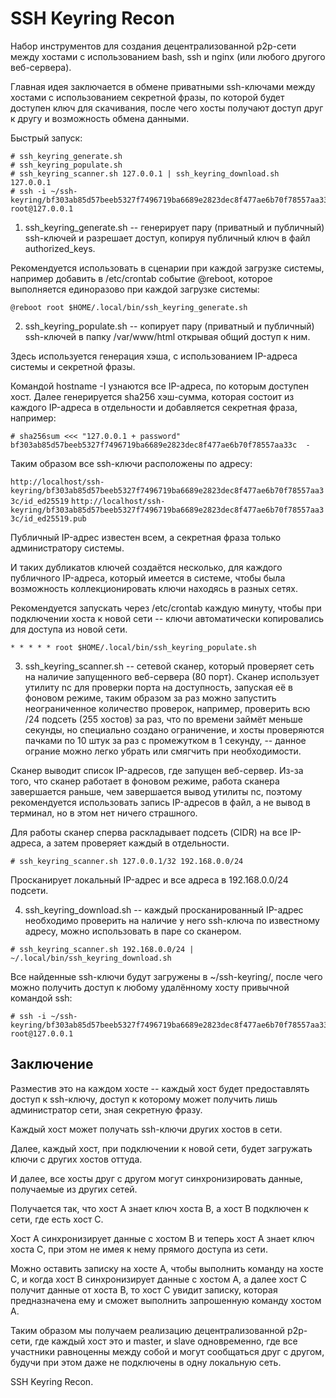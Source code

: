 # SSH Keyring Recon

Набор инструментов для создания децентрализованной p2p-сети между хостами с использованием bash, ssh и nginx (или любого другого веб-сервера).

Главная идея заключается в обмене приватными ssh-ключами между хостами с использованием секретной фразы, по которой будет доступен ключ для скачивания, после чего хосты получают доступ друг к другу и возможность обмена данными.

Быстрый запуск:

```
# ssh_keyring_generate.sh
# ssh_keyring_populate.sh
# ssh_keyring_scanner.sh 127.0.0.1 | ssh_keyring_download.sh
127.0.0.1
# ssh -i ~/ssh-keyring/bf303ab85d57beeb5327f7496719ba6689e2823dec8f477ae6b70f78557aa33c/id_ed25519 root@127.0.0.1
```

1) ssh_keyring_generate.sh -- генерирует пару (приватный и публичный) ssh-ключей и разрешает доступ, копируя публичный ключ в файл authorized_keys.

Рекомендуется использовать в сценарии при каждой загрузке системы, например добавить в /etc/crontab событие @reboot, которое выполняется единоразово при каждой загрузке системы:

```
@reboot root $HOME/.local/bin/ssh_keyring_generate.sh
```

2) ssh_keyring_populate.sh -- копирует пару (приватный и публичный) ssh-ключей в папку /var/www/html открывая общий доступ к ним.

Здесь используется генерация хэша, с использованием IP-адреса системы и секретной фразы.

Командой hostname -I узнаются все IP-адреса, по которым доступен хост. Далее генерируется sha256 хэш-сумма, которая состоит из каждого IP-адреса в отдельности и добавляется секретная фраза, например:

```
# sha256sum <<< "127.0.0.1 + password"
bf303ab85d57beeb5327f7496719ba6689e2823dec8f477ae6b70f78557aa33c  -
```

Таким образом все ssh-ключи расположены по адресу:

`http://localhost/ssh-keyring/bf303ab85d57beeb5327f7496719ba6689e2823dec8f477ae6b70f78557aa33c/id_ed25519`
`http://localhost/ssh-keyring/bf303ab85d57beeb5327f7496719ba6689e2823dec8f477ae6b70f78557aa33c/id_ed25519.pub`

Публичный IP-адрес известен всем, а секретная фраза только администратору системы.

И таких дубликатов ключей создаётся несколько, для каждого публичного IP-адреса, который имеется в системе, чтобы была возможность коллекционировать ключи находясь в разных сетях.

Рекомендуется запускать через /etc/crontab каждую минуту, чтобы при подключении хоста к новой сети -- ключи автоматически копировались для доступа из новой сети.

```
* * * * * root $HOME/.local/bin/ssh_keyring_populate.sh
```

3) ssh_keyring_scanner.sh -- сетевой сканер, который проверяет сеть на наличие запущенного веб-сервера (80 порт). Сканер использует утилиту nc для проверки порта на доступность, запуская её в фоновом режиме, таким образом за раз можно запустить неограниченное количество проверок, например, проверить всю /24 подсеть (255 хостов) за раз, что по времени займёт меньше секунды, но специально создано ограничение, и хосты проверяются пачками по 10 штук за раз с промежутком в 1 секунду, -- данное ограние можно легко убрать или смягчить при необходимости.

Сканер выводит список IP-адресов, где запущен веб-сервер. Из-за того, что сканер работает в фоновом режиме, работа сканера завершается раньше, чем завершается вывод утилиты nc, поэтому рекомендуется использовать запись IP-адресов в файл, а не вывод в терминал, но в этом нет ничего страшного.

Для работы сканер сперва раскладывает подсеть (CIDR) на все IP-адреса, а затем проверяет каждый в отдельности.

```
# ssh_keyring_scanner.sh 127.0.0.1/32 192.168.0.0/24
```

Просканирует локальный IP-адрес и все адреса в 192.168.0.0/24 подсети.

4) ssh_keyring_download.sh -- каждый просканированный IP-адрес необходимо проверить на наличие у него ssh-ключа по известному адресу, можно использовать в паре со сканером.

```
# ssh_keyring_scanner.sh 192.168.0.0/24 | ~/.local/bin/ssh_keyring_download.sh
```

Все найденные ssh-ключи будут загружены в ~/ssh-keyring/, после чего можно получить доступ к любому удалённому хосту привычной командой ssh:

```
# ssh -i ~/ssh-keyring/bf303ab85d57beeb5327f7496719ba6689e2823dec8f477ae6b70f78557aa33c/id_ed25519 root@127.0.0.1
```

## Заключение

Разместив это на каждом хосте -- каждый хост будет предоставлять доступ к ssh-ключу, доступ к которому может получить лишь администратор сети, зная секретную фразу.

Каждый хост может получать ssh-ключи других хостов в сети.

Далее, каждый хост, при подключении к новой сети, будет загружать ключи с других хостов оттуда.

И далее, все хосты друг с другом могут синхронизировать данные, получаемые из других сетей.

Получается так, что хост A знает ключ хоста B, а хост B подключен к сети, где есть хост C.

Хост A синхронизирует данные с хостом B и теперь хост A знает ключ хоста C, при этом не имея к нему прямого доступа из сети.

Можно оставить записку на хосте A, чтобы выполнить команду на хосте C, и когда хост B синхронизирует данные с хостом A, а далее хост C получит данные от хоста B, то хост C увидит записку, которая предназначена ему и сможет выполнить запрошенную команду хостом A.

Таким образом мы получаем реализацию децентрализованной p2p-сети, где каждый хост это и master, и slave одновременно, где все участники равноценны между собой и могут сообщаться друг с другом, будучи при этом даже не подключены в одну локальную сеть.

SSH Keyring Recon.
